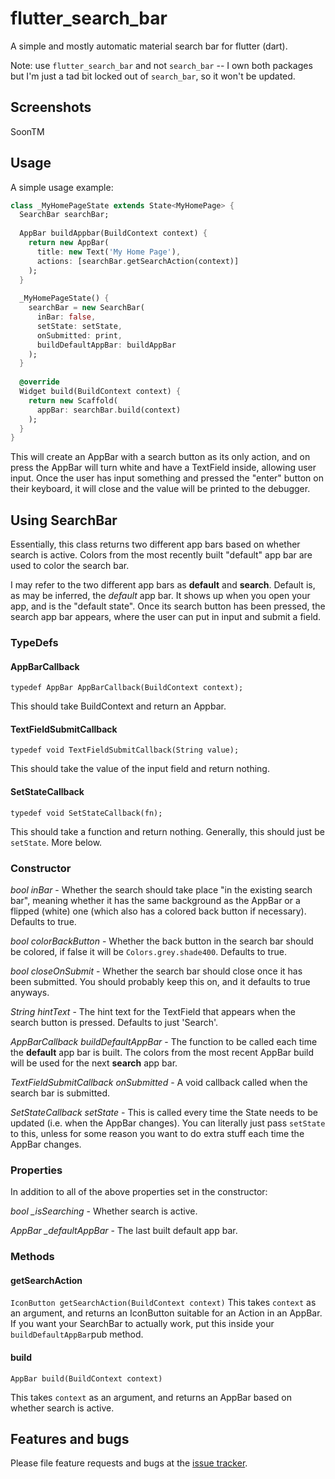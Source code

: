 # flutter_search_bar

A simple and mostly automatic material search bar for flutter (dart).

Note: use `flutter_search_bar` and not `search_bar` -- I own both packages but I'm just a tad bit locked out of `search_bar`, so it won't be updated.

## Screenshots

SoonTM

## Usage

A simple usage example:

```dart
class _MyHomePageState extends State<MyHomePage> {
  SearchBar searchBar;
  
  AppBar buildAppbar(BuildContext context) {
    return new AppBar(
      title: new Text('My Home Page'),
      actions: [searchBar.getSearchAction(context)]
    );
  }  
  
  _MyHomePageState() {
    searchBar = new SearchBar(
      inBar: false,
      setState: setState,
      onSubmitted: print,
      buildDefaultAppBar: buildAppBar
    );
  }
  
  @override
  Widget build(BuildContext context) {
    return new Scaffold(
      appBar: searchBar.build(context)
    );
  }
}
```

This will create an AppBar with a search button as its only action, and on press the AppBar will turn white and have a TextField inside, allowing user input. Once the user has input something and pressed the "enter" button on their keyboard, it will close and the value will be printed to the debugger.

## Using SearchBar

Essentially, this class returns two different app bars based on whether search is active. Colors from the most recently built "default" app bar are used to color the search bar.

I may refer to the two different app bars as **default** and **search**. Default is, as may be inferred, the _default_ app bar. It shows up when you open your app, and is the "default state". Once its search button has been pressed, the search app bar appears, where the user can put in input and submit a field. 

### TypeDefs

#### AppBarCallback

`typedef AppBar AppBarCallback(BuildContext context);`

This should take BuildContext and return an Appbar.

#### TextFieldSubmitCallback

`typedef void TextFieldSubmitCallback(String value);`

This should take the value of the input field and return nothing.

#### SetStateCallback

`typedef void SetStateCallback(fn);`

This should take a function and return nothing. Generally, this should just be `setState`. More below.

### Constructor

_bool inBar_ - Whether the search should take place "in the existing search bar", meaning whether it has the same background as the AppBar or a flipped (white) one (which also has a colored back button if necessary). Defaults to true.

_bool colorBackButton_ - Whether the back button in the search bar should be colored, if false it will be `Colors.grey.shade400`. Defaults to true.

_bool closeOnSubmit_ - Whether the search bar should close once it has been submitted. You should probably keep this on, and it defaults to true anyways.

_String hintText_ - The hint text for the TextField that appears when the search button is pressed. Defaults to just 'Search'.

_AppBarCallback buildDefaultAppBar_ - The function to be called each time the **default** app bar is built. The colors from the most recent AppBar build will be used for the next **search** app bar.

_TextFieldSubmitCallback onSubmitted_ - A void callback called when the search bar is submitted.

_SetStateCallback setState_ - This is called every time the State needs to be updated (i.e. when the AppBar changes). You can literally just pass `setState` to this, unless for some reason you want to do extra stuff each time the AppBar changes. 

### Properties

In addition to all of the above properties set in the constructor:

_bool \_isSearching_ - Whether search is active.

_AppBar \_defaultAppBar_ - The last built default app bar.

### Methods

#### getSearchAction
`IconButton getSearchAction(BuildContext context)`
This takes `context` as an argument, and returns an IconButton suitable for an Action in an AppBar. If you want your SearchBar to actually work, put this inside your `buildDefaultAppBar`pub  method.


#### build

`AppBar build(BuildContext context)`

This takes `context` as an argument, and returns an AppBar based on whether search is active.

## Features and bugs

Please file feature requests and bugs at the [issue tracker][tracker].

[tracker]: https://github.com/ArcticZeroo/flutter-search-bar
